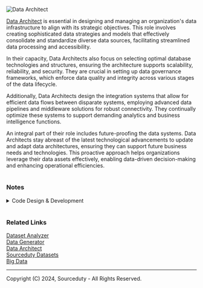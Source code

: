 ![Data Architect](https://github.com/sourceduty/Data_Architect/assets/123030236/599ae650-24d8-40ee-ac95-aaa28af5af7f)

[Data Architect](https://chatgpt.com/g/g-3gpIHu1BY-data-architect) is essential in designing and managing an organization's data infrastructure to align with its strategic objectives. This role involves creating sophisticated data strategies and models that effectively consolidate and standardize diverse data sources, facilitating streamlined data processing and accessibility.

In their capacity, Data Architects also focus on selecting optimal database technologies and structures, ensuring the architecture supports scalability, reliability, and security. They are crucial in setting up data governance frameworks, which enforce data quality and integrity across various stages of the data lifecycle.

Additionally, Data Architects design the integration systems that allow for efficient data flows between disparate systems, employing advanced data pipelines and middleware solutions for robust connectivity. They continually optimize these systems to support demanding analytics and business intelligence functions.

An integral part of their role includes future-proofing the data systems. Data Architects stay abreast of the latest technological advancements to update and adapt data architectures, ensuring they can support future business needs and technologies. This proactive approach helps organizations leverage their data assets effectively, enabling data-driven decision-making and enhancing operational efficiencies.

#
### Notes

<details><summary>Code Design & Development</summary>
<br>

#### Code Design:

Purpose: Involves planning the structure, architecture, and components of the software before actual coding begins.

Focus: Design focuses on how different parts of the system will interact, data flow, algorithms, and the overall architecture.

Outcome: Results in design documents, diagrams, and specifications that guide the development process.

Tools/Activities: Use of UML diagrams, flowcharts, design patterns, and architectural blueprints.

#### Code Development:

Purpose: Involves writing, testing, and refining the actual code based on the design specifications.

Focus: Development is concerned with implementing the design in a programming language, debugging, and ensuring functionality.

Outcome: Results in working software, which is tested and iterated upon.

Tools/Activities: Use of IDEs, version control systems, coding, unit testing, and code reviews.

<br>
</details>

#
### Related Links

[Dataset Analyzer](https://chatgpt.com/g/g-cYFvzXtdg-dataset-analyzer)
<br>
[Data Generator](https://github.com/sourceduty/Data_Generator)
<br>
[Data Architect](https://github.com/sourceduty/Data_Architect)
<br>
[Sourceduty Datasets](https://www.kaggle.com/sourceduty)
<br>
[Big Data](https://github.com/sourceduty/Big_Data)

***
Copyright (C) 2024, Sourceduty - All Rights Reserved.
